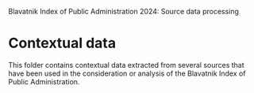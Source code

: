 Blavatnik Index of Public Administration 2024: Source data processing

# Contextual data

This folder contains contextual data extracted from several sources that
have been used in the consideration or analysis of the Blavatnik Index of
Public Administration.
